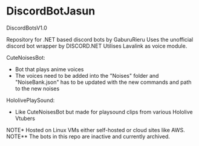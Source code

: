 # DiscordBotJasun
DiscordBotsV1.0

Repository for .NET based discord bots by GaburuRieru
Uses the unofficial discord bot wrapper by DISCORD.NET
Utilises Lavalink as voice module.

CuteNoisesBot:
- Bot that plays anime voices
- The voices need to be added into the "Noises" folder and "NoiseBank.json" has to be updated with the new commands and path to the new noises

HololivePlaySound:
- Like CuteNoisesBot but made for playsound clips from various Hololive Vtubers

NOTE* Hosted on Linux VMs either self-hosted or cloud sites like AWS.
NOTE** The bots in this repo are inactive and currently archived.
